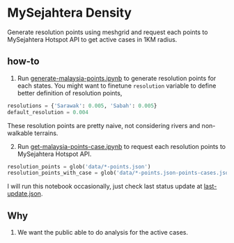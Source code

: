 # MySejahtera Density

Generate resolution points using meshgrid and request each points to MySejahtera Hotspot API to get active cases in 1KM radius.

## how-to

1. Run [generate-malaysia-points.ipynb](generate-malaysia-points.ipynb) to generate resolution points for each states. You might want to finetune `resolution` variable to define better definition of resolution points,

```python
resolutions = {'Sarawak': 0.005, 'Sabah': 0.005}
default_resolution = 0.004
```

These resolution points are pretty naive, not considering rivers and non-walkable terrains.

2. Run [get-malaysia-points-case.ipynb](get-malaysia-points-case.ipynb) to request each resolution points to MySejahtera Hotspot API.

```python
resolution_points = glob('data/*-points.json')
resolution_points_with_case = glob('data/*-points.json-points-cases.json')
```

I will run this notebook occasionally, just check last status update at [last-update.json](last-update.json).

## Why

1. We want the public able to do analysis for the active cases.
